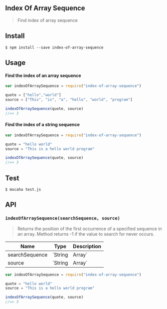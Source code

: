 ## Index Of Array Sequence
> Find index of array sequence 

## Install
```
$ npm install --save index-of-array-sequence
```

## Usage

#### Find the index of an array sequence
```javascript
var indexOfArraySequence = require("index-of-array-sequence")

quote = ["hello","world"]
source = ["This", "is", "a", "hello", "world", "program"]

indexOfArraySequence(quote, source) 
//=> 3
```

#### Find the index of a string sequence
```javascript
var indexOfArraySequence = require("index-of-array-sequence")

quote = "hello world"
source = "This is a hello world program"

indexOfArraySequence(quote, source) 
//=> 3
```

## Test
```
$ mocaha test.js
```

## API

### `indexOfArraySequence(searchSequence, source)`
> Returns the position of the first occurrence of a specified sequence in an array. Method returns -1 if the value to search for never occurs.

| Name | Type | Description |
|------|------|-------------|
| searchSequence| `String|Array` | An array or string that represent the sequence you'll be searching for|
| source | `String|Array` | The array or string to be searched |

```javascript
var indexOfArraySequence = require("index-of-array-sequence")

quote = "hello world"
source = "This is a hello world program"

indexOfArraySequence(quote, source)
//=> 3
```
